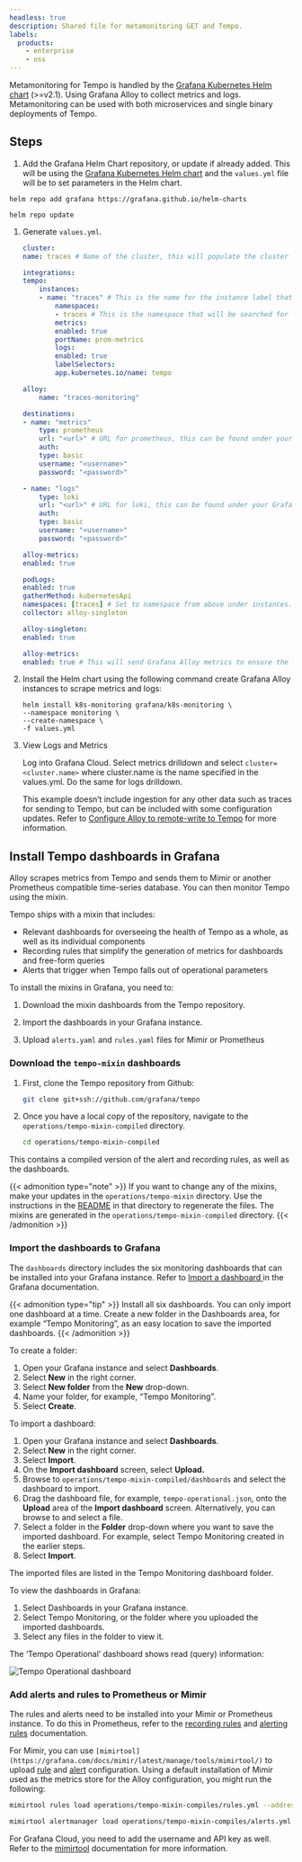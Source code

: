 ```yaml
---
headless: true
description: Shared file for metamonitoring GET and Tempo.
labels:
  products:
    - enterprise
    - oss
---
```


[//]: # 'This file documents the best practices for monitoring for Tempo.'
[//]: # 'This shared file is included in these locations:'
[//]: # '/tempo/docs/sources/tempo/operations/monitor/set-up-monitoring.md'
[//]: #
[//]: # 'If you make changes to this file, verify that the meaning and content are not changed in any place where the file is included.'
[//]: # 'Any links should be fully qualified and not relative: /docs/grafana/ instead of ../grafana/.'


Metamonitoring for Tempo is handled by the [Grafana Kubernetes Helm chart](https://github.com/grafana/k8s-monitoring-helm) (>=v2.1). Using Grafana Alloy to collect metrics and logs. Metamonitoring can be used with both microservices and single binary deployments of Tempo.

## Steps

1. Add the Grafana Helm Chart repository, or update if already added. This will be using the [Grafana Kubernetes Helm chart](https://github.com/grafana/k8s-monitoring-helm) and the `values.yml` file will be to set parameters in the Helm chart.

```
helm repo add grafana https://grafana.github.io/helm-charts
```

```
helm repo update
```

1. Generate `values.yml`.

    ```yaml
    cluster:
    name: traces # Name of the cluster, this will populate the cluster label

    integrations:
    tempo:
        instances:
        - name: "traces" # This is the name for the instance label that will be reported.
            namespaces:
            - traces # This is the namespace that will be searched for tempo instances, change this accordingly
            metrics:
            enabled: true
            portName: prom-metrics
            logs:
            enabled: true
            labelSelectors:
            app.kubernetes.io/name: tempo

    alloy:
        name: "traces-monitoring"

    destinations:
    - name: "metrics"
        type: prometheus
        url: "<url>" # URL for prometheus, this can be found under your Grafana Cloud account and should look similiar to "https://prometheus-us-central1.grafana.net/api/prom/push", if using local Prometheus use that url
        auth:
        type: basic
        username: "<username>"
        password: "<password>"

    - name: "logs"
        type: loki
        url: "<url>" # URL for loki, this can be found under your Grafana Cloud account and should look similiar to "https://logs-prod-us-central1.grafana.net/loki/api/v1/push", if using local Loki use that url
        auth:
        type: basic
        username: "<username>" 
        password: "<password>"

    alloy-metrics:
    enabled: true

    podLogs:
    enabled: true
    gatherMethod: kubernetesApi
    namespaces: [traces] # Set to namespace from above under instances.
    collector: alloy-singleton

    alloy-singleton:
    enabled: true

    alloy-metrics:
    enabled: true # This will send Grafana Alloy metrics to ensure the monitoring is working properly.
    ```

1. Install the Helm chart using the following command create Grafana Alloy instances to scrape metrics and logs:

    ```
    helm install k8s-monitoring grafana/k8s-monitoring \
    --namespace monitoring \
    --create-namespace \
    -f values.yml
    ```


1. View Logs and Metrics

    Log into Grafana Cloud. Select metrics drilldown and select `cluster=<cluster.name>` where cluster.name is the name specified in the values.yml. Do the same for logs drilldown.

    This example doesn’t include ingestion for any other data such as traces for sending to Tempo, but can be included with some configuration updates.
    Refer to [Configure Alloy to remote-write to Tempo](https://grafana.com/docs/tempo/<TEMPO_VERSION>/setup/set-up-test-app/) for more information.

## Install Tempo dashboards in Grafana

Alloy scrapes metrics from Tempo and sends them to Mimir or another Prometheus compatible time-series database.
You can then monitor Tempo using the mixin.

Tempo ships with a mixin that includes:

* Relevant dashboards for overseeing the health of Tempo as a whole, as well as its individual components
* Recording rules that simplify the generation of metrics for dashboards and free-form queries
* Alerts that trigger when Tempo falls out of operational parameters

To install the mixins in Grafana, you need to:

1. Download the mixin dashboards from the Tempo repository.

1. Import the dashboards in your Grafana instance.

1. Upload `alerts.yaml` and `rules.yaml` files for Mimir or Prometheus

### Download the `tempo-mixin` dashboards

1. First, clone the Tempo repository from Github:
   ```bash
   git clone git+ssh://github.com/grafana/tempo
   ```

1. Once you have a local copy of the repository, navigate to the `operations/tempo-mixin-compiled` directory.
   ```bash
   cd operations/tempo-mixin-compiled
   ```

This contains a compiled version of the alert and recording rules, as well as the dashboards.

{{< admonition type="note" >}}
If you want to change any of the mixins, make your updates in the `operations/tempo-mixin` directory.
Use the instructions in the [README](https://github.com/grafana/tempo/tree/main/operations/tempo-mixin) in that directory to regenerate the files.
The mixins are generated in the `operations/tempo-mixin-compiled` directory.
{{< /admonition >}}

### Import the dashboards to Grafana

The `dashboards` directory includes the six monitoring dashboards that can be installed into your Grafana instance.
Refer to [Import a dashboard ](https://grafana.com/docs/grafana/latest/dashboards/build-dashboards/import-dashboards/)in the Grafana documentation.

{{< admonition type="tip" >}}
Install all six dashboards.
You can only import one dashboard at a time.
Create a new folder in the Dashboards area, for example “Tempo Monitoring”, as an easy location to save the imported dashboards.
{{< /admonition >}}

To create a folder:

1. Open your Grafana instance and select **Dashboards**.
1. Select **New** in the right corner.
1. Select **New folder** from the **New** drop-down.
1. Name your folder, for example, “Tempo Monitoring”.
1. Select **Create**.

To import a dashboard:

1. Open your Grafana instance and select **Dashboards**.
1. Select **New** in the right corner.
1. Select **Import**.
1. On the **Import dashboard** screen, select **Upload.**
1. Browse to `operations/tempo-mixin-compiled/dashboards` and select the dashboard to import.
1. Drag the dashboard file, for example, `tempo-operational.json`, onto the **Upload** area of the **Import dashboard** screen. Alternatively, you can browse to and select a file.
1. Select a folder in the **Folder** drop-down where you want to save the imported dashboard. For example, select Tempo Monitoring created in the earlier steps.
1. Select **Import**.

The imported files are listed in the Tempo Monitoring dashboard folder.

To view the dashboards in Grafana:

1. Select Dashboards in your Grafana instance.
1. Select Tempo Monitoring, or the folder where you uploaded the imported dashboards.
1. Select any files in the folder to view it.

The ‘Tempo Operational’ dashboard shows read (query) information:

![Tempo Operational dashboard](/media/docs/tempo/screenshot-tempo-ops-dashboard.png "Tempo Operational dashboard")

### Add alerts and rules to Prometheus or Mimir

The rules and alerts need to be installed into your Mimir or Prometheus instance.
To do this in Prometheus, refer to the [recording rules](https://prometheus.io/docs/prometheus/latest/configuration/recording_rules/) and [alerting rules](https://prometheus.io/docs/prometheus/latest/configuration/alerting_rules/) documentation.

For Mimir, you can use `[mimirtool](https://grafana.com/docs/mimir/latest/manage/tools/mimirtool/)` to upload [rule](https://grafana.com/docs/mimir/latest/manage/tools/mimirtool/#rules) and [alert](https://grafana.com/docs/mimir/latest/manage/tools/mimirtool/#alertmanager) configuration.
Using a default installation of Mimir used as the metrics store for the Alloy configuration, you might run the following:

```bash
mimirtool rules load operations/tempo-mixin-compiles/rules.yml --address=https://mimir-cluster.distributor.mimir.svc.cluster.local:9001

mimirtool alertmanager load operations/tempo-mixin-compiles/alerts.yml --address=https://mimir-cluster.distributor.mimir.svc.cluster.local:9001
```

For Grafana Cloud, you need to add the username and API key as well.
Refer to the [mimirtool](https://grafana.com/docs/mimir/latest/manage/tools/mimirtool/) documentation for more information.
